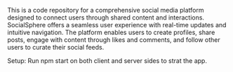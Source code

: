 This is a code repository for a comprehensive social media platform designed to connect users through shared content and interactions. SocialSphere offers a seamless user experience with real-time updates and intuitive navigation. The platform enables users to create profiles, share posts, engage with content through likes and comments, and follow other users to curate their social feeds.

Setup:
Run npm start on both client and server sides to strat the app.